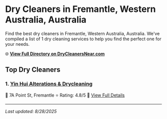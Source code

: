# Dry Cleaners in Fremantle, Western Australia, Australia

Find the best dry cleaners in Fremantle, Western Australia, Australia. We've compiled a list of 1 dry cleaning services to help you find the perfect one for your needs.

🌐 **[View Full Directory on DryCleanersNear.com](https://drycleanersnear.com/city/Australia/Western%20Australia/Fremantle)**

## Top Dry Cleaners

### 1. [Yin Hui Alterations & Drycleaning](https://drycleanersnear.com/dryCleaner/68ad160f1d9ee695c9252cf5/yin-hui-alterations-drycleaning)
📍 7A Point St, Fremantle
⭐ Rating: 4.8/5
🔗 [View Full Details](https://drycleanersnear.com/dryCleaner/68ad160f1d9ee695c9252cf5/yin-hui-alterations-drycleaning)


---

*Last updated: 8/28/2025*
